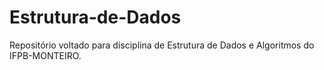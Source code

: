 # Estrutura-de-Dados

Repositório voltado para disciplina de Estrutura de Dados e Algoritmos do IFPB-MONTEIRO.
